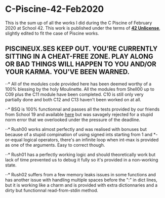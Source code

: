 # C-Piscine-42-Feb2020

This is the sum up of all the works I did during the C Piscine of February 2020 at School 42.
This work is published under the terms of **[42 Unlicense](https://github.com/gcamerli/42unlicense)**, slightly edited to fit the case of Piscine works.

## __PISCINEUX.SES KEEP OUT. YOU'RE CURRENTLY SITTING IN A CHEAT-FREE ZONE. PLAY ALONG OR BAD THINGS WILL HAPPEN TO YOU AND/OR YOUR KARMA. YOU'VE BEEN WARNED.__

⋅⋅* All of the modules code provided here has been deemed worthy of a 100% blessing by the holy Moulinette. All the modules from Shell00 up to C09 plus the C11 module have been completed. C10 is still only very partially done and both C12 and C13 haven't been worked on at all.

⋅⋅* BSQ is 100% functionnal and passes all the tests provided by our friends from School 19 and available [here](https://github.com/YuuK10/BSQ-tests) but was savagely rejected for a stupid norm error that we overlooked under the pressure of the deadline.

⋅⋅* Rush00 works almost perfectly and was realised with bonuses but because of a stupid compination of using signed ints starting from 1 and *-or-equal logical operators, there's an infinite loop when int-max is provided as one of the arguments. Easy to correct though.

⋅⋅* Rush01 has a perfectly working logic and should theoretically work but lack of time prevented us to debug it fully so it's provided in a non-working state.

⋅⋅* Rush02 suffers from a few memory leaks issues in some functions and has another issue with handling multiple spaces before the ":" in dict lines, but it is working like a charm and is provided with extra dictionnaries and a dirty but functionnal read-from-stdin method.
